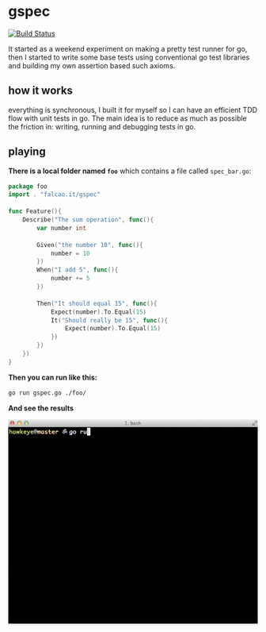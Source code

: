 # gspec

[![Build Status](https://travis-ci.org/gabrielfalcao/gspec.png?branch=master)](https://travis-ci.org/gabrielfalcao/gspec)

It started as a weekend experiment on making a pretty test runner for
go, then I started to write some base tests using conventional go test
libraries and building my own assertion based such axioms.

## how it works

everything is synchronous, I built it for myself so I can have an efficient TDD flow with unit tests in go. The main idea is to reduce as much as possible the friction in: writing, running and debugging tests in go.


## playing

**There is a local folder named `foo`** which contains a file called `spec_bar.go`:

```go
package foo
import . "falcao.it/gspec"

func Feature(){
	Describe("The sum operation", func(){
		var number int

		Given("the number 10", func(){
			number = 10
		})
		When("I add 5", func(){
			number += 5
		})

		Then("It should equal 15", func(){
			Expect(number).To.Equal(15)
			It("Should really be 15", func(){
				Expect(number).To.Equal(15)
			})
		})
	})
}
```

**Then you can run like this:**

```bash
go run gspec.go ./foo/
```

**And see the results**

![running.gif](running.gif)
